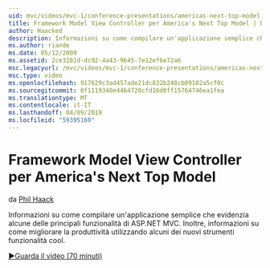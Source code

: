 ```yaml
---
uid: mvc/videos/mvc-1/conference-presentations/americas-next-top-model-view-controller-framework
title: Framework Model View Controller per America's Next Top Model | Documenti Microsoft
author: Haacked
description: Informazioni su come compilare un'applicazione semplice che evidenzia alcune delle principali funzionalità di ASP.NET MVC. Inoltre, informazioni su come migliorare la produttività usando alcune delle...
ms.author: riande
ms.date: 05/12/2009
ms.assetid: 2ce3281d-dc92-4a43-9645-7e12ef6e72a6
msc.legacyurl: /mvc/videos/mvc-1/conference-presentations/americas-next-top-model-view-controller-framework
msc.type: video
ms.openlocfilehash: 917629c3ad457ade21dc832b248cb09102a5cf0c
ms.sourcegitcommit: 0f1119340e4464720cfd16d0ff15764746ea1fea
ms.translationtype: MT
ms.contentlocale: it-IT
ms.lasthandoff: 04/09/2019
ms.locfileid: "59395160"
---
```

# <a name="americas-next-top-model-view-controller-framework"></a>Framework Model View Controller per America's Next Top Model

da [Phil Haack](https://github.com/Haacked)

Informazioni su come compilare un'applicazione semplice che evidenzia alcune delle principali funzionalità di ASP.NET MVC. Inoltre, informazioni su come migliorare la produttività utilizzando alcuni dei nuovi strumenti funzionalità cool.

[&#9654;Guarda il video (70 minuti)](https://channel9.msdn.com/Blogs/ASP-NET-Site-Videos/americas-next-top-model-view-controller-framework)
